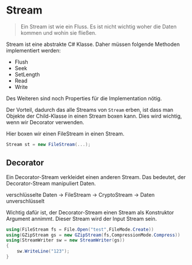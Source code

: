 # Stream

> Ein Stream ist wie ein Fluss. Es ist nicht wichtig woher die Daten kommen und wohin sie fließen.

Stream ist eine abstrakte C# Klasse. Daher müssen folgende Methoden implementiert werden:
* Flush
* Seek
* SetLength
* Read
* Write

Des Weiteren sind noch Properties für die Implementation nötig.

Der Vorteil, dadurch das alle Streams von `Stream` erben, ist dass man Objekte der Child-Klasse in einen Stream boxen kann. Dies wird wichtig, wenn wir Decorator verwenden.

Hier boxen wir einen FileStream in einen Stream. 
~~~csharp
Stream st = new FileStream(...);
~~~

## Decorator

Ein Decorator-Stream verkleidet einen anderen Stream. Das bedeutet, der Decorator-Stream manipuliert Daten.

verschlüsselte Daten -> FileStream -> CryptoStream -> Daten unverschlüsselt

Wichtig dafür ist, der Decorator-Stream einen Stream als Konstruktor Argument annimmt. Dieser Stream wird der Input Stream sein.

~~~csharp
using(FileStream fs = File.Open("test",FileMode.Create))
using(GZipStream gs = new GZipStream(fs,CompressionMode.Compress))
using(StreamWriter sw = new StreamWriter(gs))
{
	sw.WriteLine("123");
}
~~~
